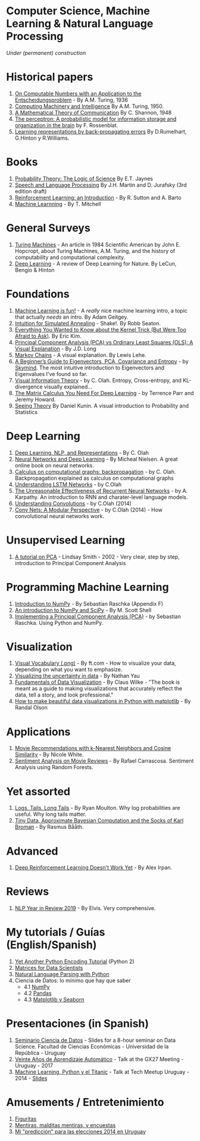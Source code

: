 Computer Science, Machine Learning & Natural Language Processing
================================================================

*Under (permanent) construction*

Historical papers
=================
1. [On Computable Numbers with an Application to the Entscheidungsproblem](https://www.cs.virginia.edu/~robins/Turing_Paper_1936.pdf) - By A.M. Turing, 1936
2. [Computing Machinery and Intelligence](http://cogprints.org/499/1/turing.html) By A.M. Turing, 1950.
3. [A Mathematical Theory of Communication](http://people.math.harvard.edu/~ctm/home/text/others/shannon/entropy/entropy.pdf) By C. Shannon, 1948
4. [The perceptron: A probabilistic model for information storage and organization in the brain](http://citeseerx.ist.psu.edu/viewdoc/download?doi=10.1.1.335.3398&rep=rep1&type=pdf) by F. Rossenblat.
5. [Learning representations by back-propagating errors](http://www.cs.toronto.edu/~hinton/absps/naturebp.pdf) By D.Rumelhart, G.Hinton y R.Williams.

Books
=====
1. [Probability Theory: The Logic of Science](https://www.amazon.com/Probability-Theory-Science-T-Jaynes/dp/0521592712) By E.T. Jaynes
2. [Speech and Language Processing](https://web.stanford.edu/~jurafsky/slp3/) By J.H. Martin and D. Jurafsky (3rd edition draft)
3. [Reinforcement Learning: an Introduction](http://incompleteideas.net/book/the-book-2nd.html) - By R. Sutton and A. Barto
4. [Machine Learnning](https://www.amazon.com/-/es/Tom-M-Mitchell/dp/0070428077) - By T. Mitchell 

General Surveys 
===============
1. [Turing Machines](https://www.scientificamerican.com/index.cfm/_api/render/file/?method=inline&fileID=0AA52C13-7ADB-45E6-AEE4E71BDD9EB7A9) - An article in 1984 Scientific American by John E. Hopcropt, about Turing Machines, A.M. Turing, and the history of computability and computational complexity.
2. [Deep Learning](https://www.nature.com/articles/nature14539) - A review of Deep Learning for Nature. By LeCun, Bengio & Hinton


Foundations
===========
1. [Machine Learning is fun!](https://medium.com/p/80ea3ec3c471) - A _really_ nice machine learning intro, a topic that actually _needs_ an intro. By Adam Geitgey. 
2. [Intuition for Simulated Annealing](http://rs.io/2014/02/16/simulated-annealing-intuition.html) - Shake!. By Robb Seaton.
3. [Everything You Wanted to Know about the Kernel Trick (But Were Too Afraid to Ask)](http://www.eric-kim.net/eric-kim-net/posts/1/kernel_trick.html). By Eric Kim.
4. [Principal Component Analysis (PCA) vs Ordinary Least Squares (OLS): A Visual Explanation](http://www.cerebralmastication.com/2010/09/principal-component-analysis-pca-vs-ordinary-least-squares-ols-a-visual-explination/) - By J.D. Long
5. [Markov Chains](http://setosa.io/blog/2014/07/26/markov-chains/index.html) - A visual explanation. By Lewis Lehe.
6. [A Beginner’s Guide to Eigenvectors, PCA, Covariance and Entropy](http://deeplearning4j.org/eigenvector) - by [Skymind](http://www.skymind.io/). The most intuitive introduction to Eigenvectors and Eigenvalues I've found so far.
7. [Visual Information Theory](http://colah.github.io/posts/2015-09-Visual-Information/) - by C. Olah. Entropy, Cross-entropy, and KL-divergence visually explained...
8. [The Matrix Calculus You Need For Deep Learning](http://parrt.cs.usfca.edu/doc/matrix-calculus/index.html) - by Terrence Parr and Jeremy Howard. 
9. [Seeing Theory](http://students.brown.edu/seeing-theory/) By Daniel Kunin. A visual introduction to Probability and Statistics


Deep Learning
=============
1. [Deep Learning, NLP, and Representations](http://colah.github.io/posts/2014-07-NLP-RNNs-Representations/) - By C. Olah
2. [Neural Networks and Deep Learning](http://neuralnetworksanddeeplearning.com/) - By Micheal Nielsen. A great online book on neural networks. 
3. [Calculus on computational graphs: backpropagation](http://colah.github.io/posts/2015-08-Backprop/) - by C. Olah. Backpropagation explained as calculus on computational graphs
4. [Understanding LSTM Networks](http://colah.github.io/posts/2015-08-Understanding-LSTMs/) - by C.Olah
5. [The Unreasonable Effectiveness of Recurrent Neural Networks](http://karpathy.github.io/2015/05/21/rnn-effectiveness/) - by A. Karpathy. An introduction to RNN and charater-level language models.
6. [Understanding Convolutions](https://colah.github.io/posts/2014-07-Understanding-Convolutions/) - by C.Olah (2014)
7. [Conv Nets: A Modular Perspective](https://colah.github.io/posts/2014-07-Conv-Nets-Modular/) - by C.Olah (2014) - How convolutional neural networks work. 



Unsupervised Learning
=====================

1. [A tutorial on PCA](http://www.cs.otago.ac.nz/cosc453/student_tutorials/principal_components.pdf) - Lindsay Smith - 2002 - Very clear, step by step, introduction to Principal Component Analysis

Programming Machine Learning
============================

1. [Introduction to NumPy](https://sebastianraschka.com/pdf/books/dlb/appendix_f_numpy-intro.pdf) - By Sebastian Raschka (Appendix F)
2. [An introduction to NumPy and SciPy](https://engineering.ucsb.edu/~shell/che210d/numpy.pdf) - By M. Scott Shell
3. [Implementing a Principal Component Analysis (PCA)](http://sebastianraschka.com/Articles/2014_pca_step_by_step.html) - by Sebastian Raschka. Using Python and NumPy. 

Visualization
=============

1. [Visual Vocabulary (.png)](https://raw.githubusercontent.com/ft-interactive/chart-doctor/master/visual-vocabulary/poster.png) - By ft.com - How to visualize your data, depending on what you want to emphasize. 
2. [Visualizing the uncertainty in data](https://flowingdata.com/2018/01/08/visualizing-the-uncertainty-in-data/) - By Nathan Yau
3. [Fundamentals of Data Visualization](https://serialmentor.com/dataviz/) - By Claus Wilke - "The book is meant as a guide to making visualizations that accurately reflect the data, tell a story, and look professional."
4. [How to make beautiful data visualizations in Python with matplotlib](http://www.randalolson.com/2014/06/28/how-to-make-beautiful-data-visualizations-in-python-with-matplotlib/) - By Randal Olson

Applications
===============

1. [Movie Recommendations with k-Nearest Neighbors and Cosine Similarity](http://gist.neo4j.org/?8173017) - By Nicole White.
2. [Sentiment Analysis on Movie Reviews](https://github.com/rafacarrascosa/samr) - By Rafael Carrascosa. Sentiment Analysis using Random Forests. 

Yet assorted
============

1. [Logs, Tails, Long Tails](http://moultano.wordpress.com/2013/08/09/logs-tails-long-tails/) - By Ryan Moulton. Why log probabilities are useful. Why long tails matter.
2. [Tiny Data, Approximate Bayesian Computation and the Socks of Karl Broman](http://www.sumsar.net/blog/2014/10/tiny-data-and-the-socks-of-karl-broman/) - By Rasmus Bååth. 

Advanced
========

1. [Deep Reinforcement Learning Doesn't Work Yet](https://www.alexirpan.com/2018/02/14/rl-hard.html) - By Alex Irpan.

Reviews
=======

1. [NLP Year in Review 2019](https://medium.com/dair-ai/nlp-year-in-review-2019-fb8d523bcb19) - By Elvis. Very comprehensive.



My tutorials / Guías (English/Spanish)
======================================

1. [Yet Another Python Encoding Tutorial](http://nbviewer.ipython.org/github/gmonce/datascience/blob/master/src/1%20-%20Yet%20Another%20Python%20Encoding%20Tutorial.ipynb) (Python 2)
2. [Matrices for Data Scientists](http://nbviewer.ipython.org/github/gmonce/datascience/blob/master/src/2.%20-%20Matrices%20for%20data%20scientists.ipynb)
3. [Natural Language Parsing with Python](https://github.com/gmonce/nltk_parsing) 
4. Ciencia de Datos: lo mínimo que hay que saber
    * 4.1 [NumPy](https://github.com/gmonce/datascience/blob/master/src/Intro_NumPy.ipynb)
    * 4.2 [Pandas](https://github.com/gmonce/datascience/blob/master/src/Intro_Pandas.ipynb)
    * 4.3 [Matplotlib y Seaborn](https://github.com/gmonce/datascience/blob/master/src/Intro_Matplotlib.ipynb)

Presentaciones (in Spanish)
===========================

1. [Seminario Ciencia de Datos](https://github.com/gmonce/datascience/blob/master/presentaciones/Seminario%20Ciencia%20de%20Datos.pdf) - Slides for a 8-hour seminar on Data Science. Facultad de Ciencias Económicas - Universidad de la República - Uruguay
2. [Veinte Años de Aprendizaje Automático](https://www.youtube.com/watch?v=L5pUoANxU-o) - Talk at the GX27 Meeting - Uruguay - 2017
3. [Machine Learning, Python y el Titanic](https://www.youtube.com/watch?v=6MZFsZ9HINE) - Talk at Tech Meetup Uruguay - 2014 - [Slides](http://nbviewer.ipython.org/github/gmonce/datascience/blob/master/src/Titanic.ipynb)


Amusements / Entretenimiento
============================

1. [Figuritas](http://nbviewer.ipython.org/github/gmonce/datascience/blob/master/src/Figuritas.ipynb)
2. [Mentiras, malditas mentiras, y encuestas](http://nbviewer.ipython.org/github/gmonce/datascience/blob/master/src/Mentiras.ipynb)
3. [Mi "predicción" para las elecciones 2014 en Uruguay](http://nbviewer.ipython.org/github/gmonce/datascience/blob/master/src/Elecciones2014.ipynb) 




